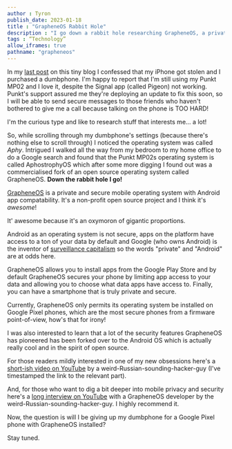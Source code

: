```yaml
---
author : Tyron
publish_date: 2023-01-18
title : "GrapheneOS Rabbit Hole"
description : "I go down a rabbit hole researching GrapheneOS, a private and Secure Android compatible OS."
tags : “Technology”
allow_iframes: true
pathname: "grapheneos"
---
```


In my [last post](https://www.tyronlove.com/dumbphone) on this tiny blog I confessed that my iPhone got stolen and I purchased a dumbphone. I'm happy to report that I'm still using my Punkt MP02 and I love it, despite the Signal app (called Pigeon) not working. Punkt's support assured me they're deploying an update to fix this soon, so I will be able to send secure messages to those friends who haven't bothered to give me a call because talking on the phone is TOO HARD!

I'm the curious type and like to research stuff that interests me... a lot! 

So, while scrolling through my dumbphone's settings (because there's nothing else to scroll through) I noticed the operating system was called <em>Aphy</em>. Intrigued I walked all the way from my bedroom to my home office to do a Google search and found that the Punkt MP02s operating system is called AphostrophyOS which after some more digging I found out was a commercialised fork of an open source operating system called GrapheneOS. <strong>Down the rabbit hole I go!</strong>

[GrapheneOS](https://grapheneos.org/) is a private and secure mobile operating system with Android app compatability. It's a non-profit open source project and I think it's <em>awesome</em>!

It' awesome because it's an oxymoron of gigantic proportions. 

Android as an operating system is not secure, apps on the platform have access to a ton of your data by default and Google (who owns Android) is the inventor of [surveillance capitalism](https://en.wikipedia.org/wiki/Surveillance_capitalism) so the words "private" and "Android" are at odds here. 

GrapheneOS allows you to install apps from the Google Play Store and by default GrapheneOS secures your phone by limiting app access to your data and allowing you to choose what data apps have access to. Finally, you can have a smartphone that is truly private and secure.

Currently, GrapheneOS only permits its operating system be installed on Google Pixel phones, which are the most secure phones from a firmware point-of-view, how's that for irony!

I was also interested to learn that a lot of the security features GrapheneOS has pioneered has been forked over to the Android OS which is actually really cool and in the spirit of open source.

For those readers mildly interested in one of my new obsessions here's a [short-ish video on YouTube](https://youtu.be/8FDIef7tVFg?t=305) by a weird-Russian-sounding-hacker-guy (I've timestamped the link to the relevant part).

And, for those who want to dig a bit deeper into mobile privacy and security here's a [long interview on YouTube](https://youtu.be/8FDIef7tVFg?t=305) with a GrapheneOS developer by the weird-Russian-sounding-hacker-guy. I highly recommend it.

Now, the question is will I be giving up my dumbphone for a Google Pixel phone with GrapheneOS installed? 

Stay tuned.